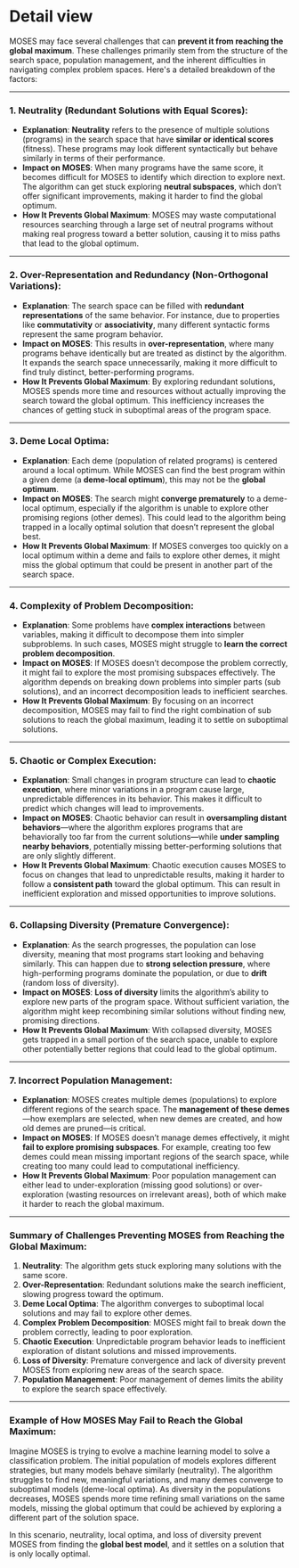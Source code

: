 # Detail view

MOSES may face several challenges that can **prevent it from reaching the global maximum**. These challenges primarily stem from the structure of the search space, population management, and the inherent difficulties in navigating complex problem spaces. Here's a detailed breakdown of the factors:

---

### 1. **Neutrality** (Redundant Solutions with Equal Scores):

- **Explanation**: **Neutrality** refers to the presence of multiple solutions (programs) in the search space that have **similar or identical scores** (fitness). These programs may look different syntactically but behave similarly in terms of their performance.
- **Impact on MOSES**: When many programs have the same score, it becomes difficult for MOSES to identify which direction to explore next. The algorithm can get stuck exploring **neutral subspaces**, which don’t offer significant improvements, making it harder to find the global optimum.
- **How It Prevents Global Maximum**: MOSES may waste computational resources searching through a large set of neutral programs without making real progress toward a better solution, causing it to miss paths that lead to the global optimum.

---

### 2. **Over-Representation and Redundancy** (Non-Orthogonal Variations):

- **Explanation**: The search space can be filled with **redundant representations** of the same behavior. For instance, due to properties like **commutativity** or **associativity**, many different syntactic forms represent the same program behavior.
- **Impact on MOSES**: This results in **over-representation**, where many programs behave identically but are treated as distinct by the algorithm. It expands the search space unnecessarily, making it more difficult to find truly distinct, better-performing programs.
- **How It Prevents Global Maximum**: By exploring redundant solutions, MOSES spends more time and resources without actually improving the search toward the global optimum. This inefficiency increases the chances of getting stuck in suboptimal areas of the program space.

---

### 3. **Deme Local Optima**:

- **Explanation**: Each deme (population of related programs) is centered around a local optimum. While MOSES can find the best program within a given deme (a **deme-local optimum**), this may not be the **global optimum**.
- **Impact on MOSES**: The search might **converge prematurely** to a deme-local optimum, especially if the algorithm is unable to explore other promising regions (other demes). This could lead to the algorithm being trapped in a locally optimal solution that doesn’t represent the global best.
- **How It Prevents Global Maximum**: If MOSES converges too quickly on a local optimum within a deme and fails to explore other demes, it might miss the global optimum that could be present in another part of the search space.

---

### 4. **Complexity of Problem Decomposition**:

- **Explanation**: Some problems have **complex interactions** between variables, making it difficult to decompose them into simpler subproblems. In such cases, MOSES might struggle to **learn the correct problem decomposition**.
- **Impact on MOSES**: If MOSES doesn’t decompose the problem correctly, it might fail to explore the most promising subspaces effectively. The algorithm depends on breaking down problems into simpler parts (sub solutions), and an incorrect decomposition leads to inefficient searches.
- **How It Prevents Global Maximum**: By focusing on an incorrect decomposition, MOSES may fail to find the right combination of sub solutions to reach the global maximum, leading it to settle on suboptimal solutions.

---

### 5. **Chaotic or Complex Execution**:

- **Explanation**: Small changes in program structure can lead to **chaotic execution**, where minor variations in a program cause large, unpredictable differences in its behavior. This makes it difficult to predict which changes will lead to improvements.
- **Impact on MOSES**: Chaotic behavior can result in **oversampling distant behaviors**—where the algorithm explores programs that are behaviorally too far from the current solutions—while **under sampling nearby behaviors**, potentially missing better-performing solutions that are only slightly different.
- **How It Prevents Global Maximum**: Chaotic execution causes MOSES to focus on changes that lead to unpredictable results, making it harder to follow a **consistent path** toward the global optimum. This can result in inefficient exploration and missed opportunities to improve solutions.

---

### 6. **Collapsing Diversity (Premature Convergence)**:

- **Explanation**: As the search progresses, the population can lose diversity, meaning that most programs start looking and behaving similarly. This can happen due to **strong selection pressure**, where high-performing programs dominate the population, or due to **drift** (random loss of diversity).
- **Impact on MOSES**: **Loss of diversity** limits the algorithm’s ability to explore new parts of the program space. Without sufficient variation, the algorithm might keep recombining similar solutions without finding new, promising directions.
- **How It Prevents Global Maximum**: With collapsed diversity, MOSES gets trapped in a small portion of the search space, unable to explore other potentially better regions that could lead to the global optimum.

---

### 7. **Incorrect Population Management**:

- **Explanation**: MOSES creates multiple demes (populations) to explore different regions of the search space. The **management of these demes**—how exemplars are selected, when new demes are created, and how old demes are pruned—is critical.
- **Impact on MOSES**: If MOSES doesn’t manage demes effectively, it might **fail to explore promising subspaces**. For example, creating too few demes could mean missing important regions of the search space, while creating too many could lead to computational inefficiency.
- **How It Prevents Global Maximum**: Poor population management can either lead to under-exploration (missing good solutions) or over-exploration (wasting resources on irrelevant areas), both of which make it harder to reach the global maximum.

---

### **Summary of Challenges Preventing MOSES from Reaching the Global Maximum:**

1. **Neutrality**: The algorithm gets stuck exploring many solutions with the same score.
2. **Over-Representation**: Redundant solutions make the search inefficient, slowing progress toward the optimum.
3. **Deme Local Optima**: The algorithm converges to suboptimal local solutions and may fail to explore other demes.
4. **Complex Problem Decomposition**: MOSES might fail to break down the problem correctly, leading to poor exploration.
5. **Chaotic Execution**: Unpredictable program behavior leads to inefficient exploration of distant solutions and missed improvements.
6. **Loss of Diversity**: Premature convergence and lack of diversity prevent MOSES from exploring new areas of the search space.
7. **Population Management**: Poor management of demes limits the ability to explore the search space effectively.

---

### Example of How MOSES May Fail to Reach the Global Maximum:

Imagine MOSES is trying to evolve a machine learning model to solve a classification problem. The initial population of models explores different strategies, but many models behave similarly (neutrality). The algorithm struggles to find new, meaningful variations, and many demes converge to suboptimal models (deme-local optima). As diversity in the populations decreases, MOSES spends more time refining small variations on the same models, missing the global optimum that could be achieved by exploring a different part of the solution space.

In this scenario, neutrality, local optima, and loss of diversity prevent MOSES from finding the **global best model**, and it settles on a solution that is only locally optimal.